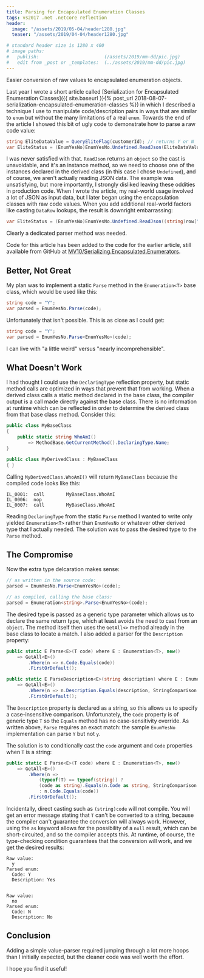 ```yaml
---
title: Parsing for Encapsulated Enumeration Classes
tags: vs2017 .net .netcore reflection
header:
  image: "/assets/2019/05-04/header1280.jpg"
  teaser: "/assets/2019/04-04/header1280.jpg"

# standard header size is 1280 x 400
# image paths:
#   publish:                        (/assets/2019/mm-dd/pic.jpg)
#   edit from _post or _templates:  (../assets/2019/mm-dd/pic.jpg)
---
```


Easier conversion of raw values to encapsulated enumeration objects.

<!--more-->

Last year I wrote a short article called [Serialization for Encapsulated Enumeration Classes]({{ site.baseurl }}{% post_url 2018-08-07-serialization-encapsulated-enumeration-classes %}) in which I described a technique I use to manipulate code/description pairs in ways that are similar to `enum` but without the many limitations of a real `enum`. Towards the end of the article I showed this bit of ugly code to demonstrate how to parse a raw code value:

```c#
string EliteDataValue = QueryEliteFlag(customerId); // returns Y or N
var EliteStatus = (EnumYesNo)EnumYesNo.Undefined.ReadJson(EliteDataValue);
``` 

I was never satisfied with that. `ReadJson` returns an `object` so the cast is unavoidable, and it's an instance method, so we need to choose one of the instances declared in the derived class (in this case I chose `Undefined`), and of course, we aren't actually reading JSON data. The example was unsatisfying, but more importantly, I strongly disliked leaving these oddities in production code. When I wrote the article, my real-world usage involved a lot of JSON as input data, but I later began using the encapsulation classes with raw code values. When you add additional real-world factors like casting `DataRow` lookups, the result is downright embarrassing:

```c#
var EliteStatus = (EnumYesNo)EnumYesNo.Undefined.ReadJson((string)row["EliteStatus"]);
``` 

Clearly a dedicated parser method was needed.

Code for this article has been added to the code for the earlier article, still available from GitHub at [MV10/Serializing.Encapsulated.Enumerators](https://github.com/MV10/Serializing.Encapsulated.Enumerators).


## Better, Not Great

My plan was to implement a static `Parse` method in the `Enumeration<T>` base class, which would be used like this:

```c#
string code = "Y";
var parsed = EnumYesNo.Parse(code);
```

Unfortunately that isn't possible. This is as close as I could get:

```c#
string code = "Y";
var parsed = EnumYesNo.Parse<EnumYesNo>(code);
```

I can live with "a little weird" versus "nearly incomprehensible".

## What Doesn't Work

I had thought I could use the `DeclaringType` reflection property, but static method calls are optimized in ways that prevent that from working. When a derived class calls a static method declared in the base class, the compiler output is a call made directly against the base class. There is no information at runtime which can be reflected in order to determine the derived class from that base class method. Consider this:

```c#
public class MyBaseClass
{
    public static string WhoAmI() 
        => MethodBase.GetCurrentMethod().DeclaringType.Name;
}

public class MyDerivedClass : MyBaseClass
{ }
```

Calling `MyDerivedClass.WhoAmI()` will return `MyBaseClass` because the compiled code looks like this:

```
IL_0001:  call        MyBaseClass.WhoAmI
IL_0006:  nop         
IL_0007:  call        MyBaseClass.WhoAmI
```

Reading `DeclaringType` from the static `Parse` method I wanted to write only yielded `Enumeration<T>` rather than `EnumYesNo` or whatever other derived type that I actually needed. The solution was to pass the desired type to the `Parse` method.

## The Compromise

Now the extra type delcaration makes sense:

```c#
// as written in the source code:
parsed = EnumYesNo.Parse<EnumYesNo>(code);

// as compiled, calling the base class:
parsed = Enumeration<string>.Parse<EnumYesNo>(code);
```

The desired type is passed as a generic type parameter which allows us to declare the same return type, which at least avoids the need to cast from an `object`. The method itself then uses the `GetAll<>` method already in the base class to locate a match. I also added a parser for the `Description` property:

```c#
public static E Parse<E>(T code) where E : Enumeration<T>, new()
    => GetAll<E>()
        .Where(n => n.Code.Equals(code))
        .FirstOrDefault();

public static E ParseDescription<E>(string description) where E : Enumeration<T>, new()
    => GetAll<E>()
        .Where(n => n.Description.Equals(description, StringComparison.OrdinalIgnoreCase))
        .FirstOrDefault();
```

The `Description` property is declared as a string, so this allows us to specify a case-insensitive comparison. Unfortunately, the `Code` property is of generic type `T` so the `Equals` method has no case-sensitivity override. As written above, `Parse` requires an exact match: the sample `EnumYesNo` implementation can parse `Y` but not `y`.

The solution is to conditionally cast the `code` argument and `Code` properties when `T` is a string:

```c#
public static E Parse<E>(T code) where E : Enumeration<T>, new()
    => GetAll<E>()
        .Where(n => 
            (typeof(T) == typeof(string)) ? 
            (code as string).Equals(n.Code as string, StringComparison.OrdinalIgnoreCase) 
            : n.Code.Equals(code))
        .FirstOrDefault();
```

Incidentally, direct casting such as `(string)code` will not compile. You will get an error message stating that `T` can't be converted to a string, because the compiler can't guarantee the conversion will always work. However, using the `as` keyword allows for the possibility of a `null` result, which can be short-circuited, and so the compiler accepts this. At runtime, of course, the type-checking condition guarantees that the conversion will work, and we get the desired results:

```
Raw value:
  y
Parsed enum:
  Code: Y
  Description: Yes


Raw value:
  no
Parsed enum:
  Code: N
  Description: No
```

## Conclusion

Adding a simple value-parser required jumping through a lot more hoops than I initially expected, but the cleaner code was well worth the effort.

I hope you find it useful!
